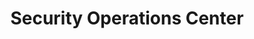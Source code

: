 ---
layout: standards
permalink: /fibf-cyb-soc/
title: Security Operations Center
sub-title: Security Operations Center
sec-title: Cybersecurity Lead
sec-name: DHS - Cybersecurity and Infrastructure Security Agency (CISA)
lifecycle-content: cyb/soc/lifecycle.html
capabilities-content: cyb/soc/capabilities.html
capabilities-pdf: assets/files/downloads/cyb/Cybersecurity-Services(SOC)-Business-Capabilities.xlsx
capabilities-source-document-type: xls
capabilities-source-document: assets/files/downloads/cyb/Cybersecurity-Services(SOC)-Business-Capabilities.xlsx
---